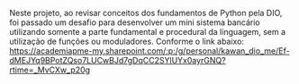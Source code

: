 Neste projeto, ao revisar conceitos dos fundamentos de Python pela DIO, foi passado um desafio para desenvolver um mini sistema bancário utilizando somente a parte fundamental e procedural da linguagem, sem a utilização de funções ou moduladores.
Conforme o link abaixo:
<url>https://academiapme-my.sharepoint.com/:p:/g/personal/kawan_dio_me/Ef-dMEJYq9BPotZQso7LUCwBJd7gDqCC2SYlUYx0ayrGNQ?rtime=_MvCXw_p20g</url>
